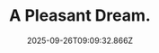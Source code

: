 ---
title: A Pleasant Dream.
date: 2025-09-26T09:09:32.866Z
tags:
  - First-Things-First
categories:
  - 新概念
description: 记得填写描述内容哦~~~
---
